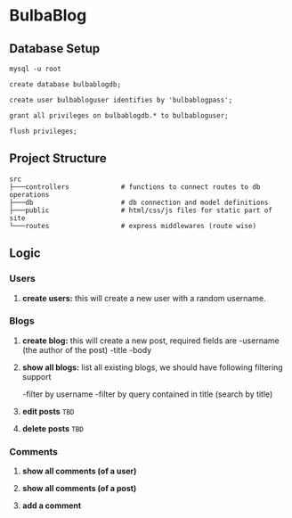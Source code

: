 # BulbaBlog


## Database Setup

```shell
mysql -u root
```

```mysql
create database bulbablogdb;

create user bulbabloguser identifies by 'bulbablogpass';

grant all privileges on bulbablogdb.* to bulbabloguser;

flush privileges;
```

## Project Structure 

```shell
src
├───controllers             # functions to connect routes to db operations
├───db                      # db connection and model definitions
├───public                  # html/css/js files for static part of site
└───routes                  # express middlewares (route wise)
```

## Logic

### Users

1. **create users:**
    this will create a new user with a random username.

### Blogs

1. **create blog:**
    this will create a new post, required fields are
    -username (the author of the post)
    -title
    -body

2. **show all blogs:**
    list all existing blogs, we should have following filtering support

    -filter by username
    -filter by query contained in title (search by title)

3. **edit posts** `TBD`

4. **delete posts** `TBD`

### Comments

1. **show all comments (of a user)**

2. **show all comments (of a post)**

3. **add a comment**